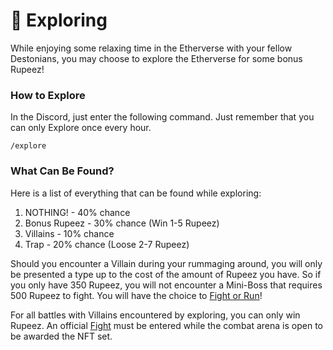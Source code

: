# 🔎 Exploring

While enjoying some relaxing time in the Etherverse with your fellow Destonians, you may choose to explore the Etherverse for some bonus Rupeez!&#x20;

### How to Explore

In the Discord, just enter the following command. Just remember that you can only Explore once every hour.

```
/explore
```

### What Can Be Found?

Here is a list of everything that can be found while exploring:

1. NOTHING! - 40% chance
2. Bonus Rupeez - 30% chance (Win 1-5 Rupeez)
3. Villains - 10% chance
4. Trap - 20% chance (Loose 2-7 Rupeez)

Should you encounter a Villain during your rummaging around, you will only be presented a type up to the cost of the amount of Rupeez you have. So if you only have 350 Rupeez, you will not encounter a Mini-Boss that requires 500 Rupeez to fight. You will have the choice to [Fight or Run](../fighting.md)!

For all battles with Villains encountered by exploring, you can only win Rupeez. An official [Fight](../fighting.md) must be entered while the combat arena is open to be awarded the NFT set.
